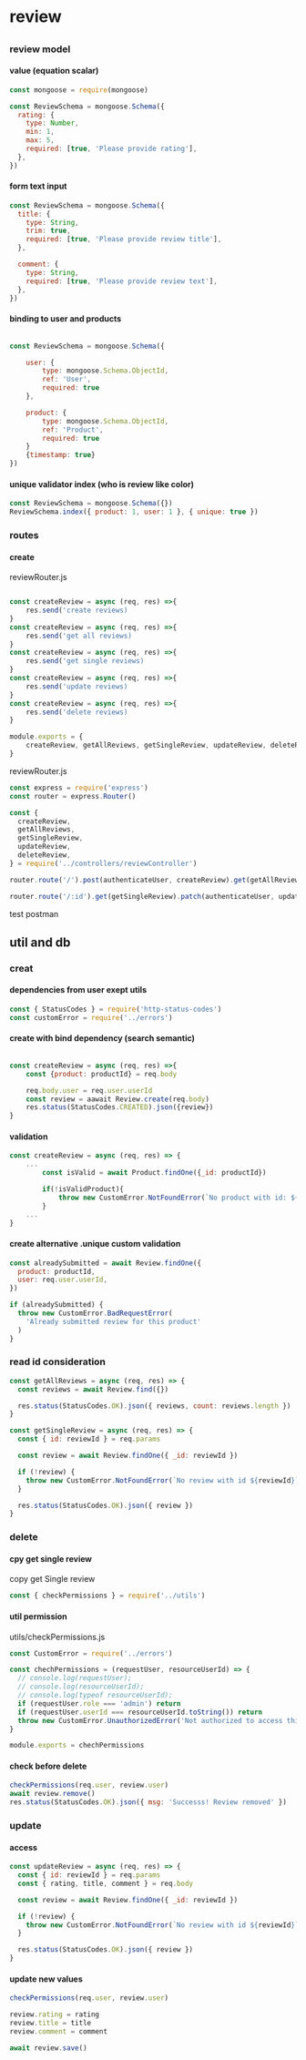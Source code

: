 # review

##

### review model

#### value (equation scalar)

```js
const mongoose = require(mongoose)

const ReviewSchema = mongoose.Schema({
  rating: {
    type: Number,
    min: 1,
    max: 5,
    required: [true, 'Please provide rating'],
  },
})
```

#### form text input

```js
const ReviewSchema = mongoose.Schema({
  title: {
    type: String,
    trim: true,
    required: [true, 'Please provide review title'],
  },

  comment: {
    type: String,
    required: [true, 'Please provide review text'],
  },
})
```

#### binding to user and products

```js

const ReviewSchema = mongoose.Schema({

    user: {
        type: mongoose.Schema.ObjectId,
        ref: 'User',
        required: true
    },

    product: {
        type: mongoose.Schema.ObjectId,
        ref: 'Product',
        required: true
    }
    {timestamp: true}
})

```

#### unique validator index (who is review like color)

```js
const ReviewSchema = mongoose.Schema({})
ReviewSchema.index({ product: 1, user: 1 }, { unique: true })
```

### routes

#### create

reviewRouter.js

```js

const createReview = async (req, res) =>{
    res.send('create reviews)
}
const createReview = async (req, res) =>{
    res.send('get all reviews)
}
const createReview = async (req, res) =>{
    res.send('get single reviews)
}
const createReview = async (req, res) =>{
    res.send('update reviews)
}
const createReview = async (req, res) =>{
    res.send('delete reviews)
}

module.exports = {
    createReview, getAllReviews, getSingleReview, updateReview, deleteReview
}

```

reviewRouter.js

```js
const express = require('express')
const router = express.Router()

const {
  createReview,
  getAllReviews,
  getSingleReview,
  updateReview,
  deleteReview,
} = require('../controllers/reviewController')

router.route('/').post(authenticateUser, createReview).get(getAllReviews)

router.route('/:id').get(getSingleReview).patch(authenticateUser, updateReviews)
```

test postman

## util and db

### creat

#### dependencies from user exept utils

```js
const { StatusCodes } = require('http-status-codes')
const customError = require('../errors')
```

#### create with bind dependency (search semantic)

```js

const createReview = async (req, res) =>{
    const {product: productId} = req.body

    req.body.user = req.user.userId
    const review = aawait Review.create(req.body)
    res.status(StatusCodes.CREATED).json({review})
}

```

#### validation

```js
const createReview = async (req, res) => {
    ...
        const isValid = await Product.findOne({_id: productId})

        if(!isValidProduct){
            throw new CustomError.NotFoundError(`No product with id: ${productId}`)
        }
    ...
}
```

#### create alternative .unique custom validation

```js
const alreadySubmitted = await Review.findOne({
  product: productId,
  user: req.user.userId,
})

if (alreadySubmitted) {
  throw new CustomError.BadRequestError(
    'Already submitted review for this product'
  )
}
```

### read id consideration

```js
const getAllReviews = async (req, res) => {
  const reviews = await Review.find({})

  res.status(StatusCodes.OK).json({ reviews, count: reviews.length })
}

const getSingleReview = async (req, res) => {
  const { id: reviewId } = req.params

  const review = await Review.findOne({ _id: reviewId })

  if (!review) {
    throw new CustomError.NotFoundError(`No review with id ${reviewId}`)
  }

  res.status(StatusCodes.OK).json({ review })
}
```

### delete

#### cpy get single review

copy get Single review

```js
const { checkPermissions } = require('../utils')
```

#### util permission

utils/checkPermissions.js

```js
const CustomError = require('../errors')

const chechPermissions = (requestUser, resourceUserId) => {
  // console.log(requestUser);
  // console.log(resourceUserId);
  // console.log(typeof resourceUserId);
  if (requestUser.role === 'admin') return
  if (requestUser.userId === resourceUserId.toString()) return
  throw new CustomError.UnauthorizedError('Not authorized to access this route')
}

module.exports = chechPermissions
```

#### check before delete

```js
checkPermissions(req.user, review.user)
await review.remove()
res.status(StatusCodes.OK).json({ msg: 'Successs! Review removed' })
```

### update

#### access

```js
const updateReview = async (req, res) => {
  const { id: reviewId } = req.params
  const { rating, title, comment } = req.body

  const review = await Review.findOne({ _id: reviewId })

  if (!review) {
    throw new CustomError.NotFoundError(`No review with id ${reviewId}`)
  }

  res.status(StatusCodes.OK).json({ review })
}
```

#### update new values

```js
checkPermissions(req.user, review.user)

review.rating = rating
review.title = title
review.comment = comment

await review.save()
```
